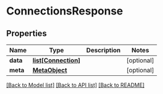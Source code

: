 # ConnectionsResponse

## Properties
Name | Type | Description | Notes
------------ | ------------- | ------------- | -------------
**data** | [**list[Connection]**](Connection.md) |  | [optional] 
**meta** | [**MetaObject**](MetaObject.md) |  | [optional] 

[[Back to Model list]](../README.md#documentation-for-models) [[Back to API list]](../README.md#documentation-for-api-endpoints) [[Back to README]](../README.md)

